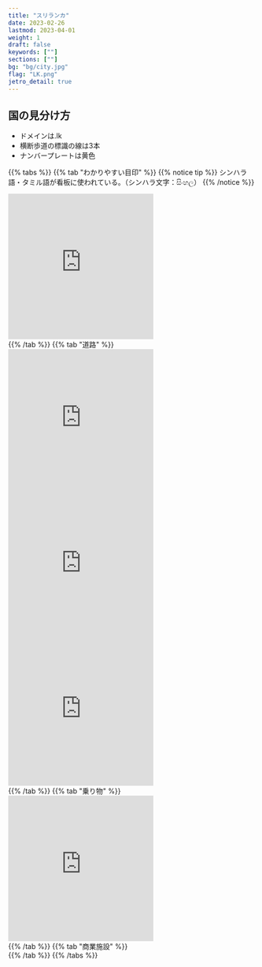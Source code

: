 ```yaml
---
title: "スリランカ"
date: 2023-02-26
lastmod: 2023-04-01
weight: 1
draft: false
keywords: [""]
sections: [""]
bg: "bg/city.jpg"
flag: "LK.png"
jetro_detail: true
---
```


<div class="main-desciption country-description">
    <h2 class="section-title">国の見分け方</h2>
    <ul class="rule-list">
        <li>ドメインは<span class="quiz">.lk</span></li>
        <li>横断歩道の標識の線は<span class="quiz">3本</span></li>
        <li>ナンバープレートは黄色</li>
    </ul>
</div>

{{% tabs  %}}
{{% tab "わかりやすい目印" %}}
{{% notice tip %}}
シンハラ語・タミル語が看板に使われている。（シンハラ文字：සිංහල）
{{% /notice %}}
<div class="googlemap-if">
<iframe src="https://www.google.com/maps/embed?pb=!4v1680257229173!6m8!1m7!1sS7eMz0ujro-QazVzbFef4w!2m2!1d6.784678262371749!2d80.28245215307973!3f263.1638877188747!4f-0.11164537993313672!5f3.0001752530940675" width="295" height="295" style="border:0;" allowfullscreen="" loading="lazy" referrerpolicy="no-referrer-when-downgrade"></iframe>
</div>
{{% /tab %}}
{{% tab "道路" %}}
<div class="googlemap-if">
<iframe src="https://www.google.com/maps/embed?pb=!4v1680100340097!6m8!1m7!1sDJ0Ty-iMLWHbEbhMbuTD3w!2m2!1d6.896847909740938!2d79.85988121087101!3f275.495347430142!4f3.1635896951033686!5f3.325193203789971" width="295" height="295" style="border:0;" allowfullscreen="" loading="lazy" referrerpolicy="no-referrer-when-downgrade"></iframe>
<iframe src="https://www.google.com/maps/embed?pb=!4v1680100372201!6m8!1m7!1s9ImBM4rUaOw2-uUgfnhREA!2m2!1d6.895164594890765!2d79.86096295068656!3f131.0262173535942!4f-0.9824914193521153!5f2.770642274478493" width="295" height="295" style="border:0;" allowfullscreen="" loading="lazy" referrerpolicy="no-referrer-when-downgrade"></iframe>
<iframe src="https://www.google.com/maps/embed?pb=!4v1680257229173!6m8!1m7!1sS7eMz0ujro-QazVzbFef4w!2m2!1d6.784678262371749!2d80.28245215307973!3f263.1638877188747!4f-0.11164537993313672!5f3.0001752530940675" width="295" height="295" style="border:0;" allowfullscreen="" loading="lazy" referrerpolicy="no-referrer-when-downgrade"></iframe>
</div>
{{% /tab %}}
{{% tab "乗り物" %}}
<div class="googlemap-if">
<iframe src="https://www.google.com/maps/embed?pb=!4v1680100301053!6m8!1m7!1sWJn-uobwNvZjZCdh9MQLug!2m2!1d6.897841792425899!2d79.8610422561013!3f245.31013468157033!4f-3.849394447435728!5f2.829064376348808" width="295" height="295" style="border:0;" allowfullscreen="" loading="lazy" referrerpolicy="no-referrer-when-downgrade"></iframe>
</div>
{{% /tab %}}
{{% tab "商業施設" %}}
<div class="googlemap-if">
</div>
{{% /tab %}}
{{% /tabs %}}
